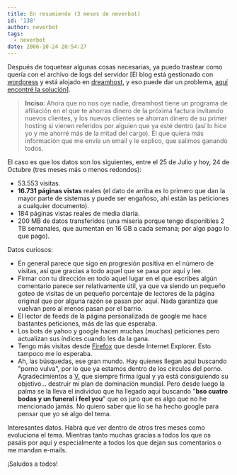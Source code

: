 ```yaml
---
title: En resumiendo (3 meses de neverbot)
id: '138'
author: neverbot
tags:
  - neverbot
date: 2006-10-24 20:54:27
---
```


Después de toquetear algunas cosas necesarias, ya puedo trastear como quería con el archivo de logs del servidor \[El blog está gestionado con [wordpress](http://wordpress.org/) y está alojado en [dreamhost](http://www.dreamhost.com/), y eso puede dar un problema, [aquí encontré la solución](http://wiki.dreamhost.com/index.php/Making_stats_accessible_with_htaccess)\].

> **Inciso**: Ahora que no nos oye nadie, dreamhost tiene un programa de afiliación en el que te ahorras dinero de la próxima factura invitando nuevos clientes, y los nuevos clientes se ahorran dinero de su primer hosting si vienen referidos por alguien que ya esté dentro (así lo hice yo y me ahorré más de la mitad del cargo). El que quiera más información que me envíe un email y le explico, que salimos ganando todos.

El caso es que los datos son los siguientes, entre el 25 de Julio y hoy, 24 de Octubre (tres meses más o menos redondos):

*   53.553 visitas.
*   **16.731 páginas vistas** reales (el dato de arriba es lo primero que dan la mayor parte de sistemas y puede ser engañoso, ahí están las peticiones a cualquier documento).
*   184 páginas vistas reales de media diaria.
*   200 MB de datos transferidos (una miseria porque tengo disponibles 2 TB semanales, que aumentan en 16 GB a cada semana; por algo pago lo que pago).

Datos curiosos:

*   En general parece que sigo en progresión positiva en el número de visitas, así que gracias a todo aquel que se pasa por aquí y lee.
*   Firmar con tu dirección en todo aquel lugar en el que escribes algún comentario parece ser relativamente útil, ya que va siendo un pequeño goteo de visitas de un pequeño porcentaje de lectores de la página original que por alguna razón se pasan por aquí. Nada garantiza que vuelvan pero al menos pasan por el barrio.
*   El lector de feeds de la página personalizada de google me hace bastantes peticiones, más de las que esperaba.
*   Los bots de yahoo y google hacen muchas (muchas) peticiones pero actualizan sus índices cuando les da la gana.
*   Tengo más visitas desde [Firefox](http://www.mozilla.com/en-US/firefox/) que desde Internet Explorer. Esto tampoco me lo esperaba.
*   Ah, las búsquedas, ese gran mundo. Hay quienes llegan aquí buscando "porno vulva", por lo que ya estamos dentro de los círculos del porno. Agradecimientos a [V.](http://malgustoytipicachica.blogspot.com/) que siempre firma igual y ya está consiguiendo su objetivo... destruir mi plan de dominación mundial. Pero desde luego la palma se la lleva el individuo que ha llegado aquí buscando "**bso cuatro bodas y un funeral i feel you**" que os juro que es algo que no he mencionado jamás. No quiero saber que lío se ha hecho google para pensar que yo sé algo del tema.

Interesantes datos. Habrá que ver dentro de otros tres meses como evoluciona el tema. Mientras tanto muchas gracias a todos los que os pasáis por aquí y especialmente a todos los que dejan sus comentarios o me mandan e-mails.

¡Saludos a todos!